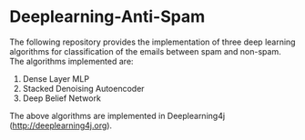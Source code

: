 # Deeplearning-Anti-Spam

The following repository provides the implementation of three deep learning algorithms for classification of the emails between spam and non-spam. The algorithms implemented are:

1. Dense Layer MLP
2. Stacked Denoising Autoencoder
3. Deep Belief Network

The above algorithms are implemented in Deeplearning4j (http://deeplearning4j.org).
